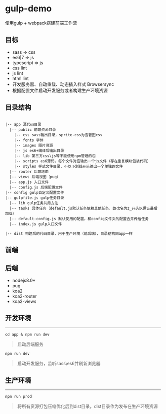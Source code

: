 <!--
 * @Description: In User Settings Edit
 * @Author: your name
 * @Date: 2019-08-30 16:03:24
 * @LastEditTime: 2019-09-17 17:43:48
 * @LastEditors: Please set LastEditors
 -->
 
# gulp-demo
使用gulp + webpack搭建前端工作流

## 目标

- sass => css
- es6|7 => js
- typescript => js
- css lint
- js lint
- html lint
- 开发服务器、自动重载、动态插入样式 Browsersync
- 根据配置文件启动开发服务或者构建生产环境资源

## 目录结构
```

|-- app 源代码目录
  |-- public 前端资源目录
    |-- css sass输出目录，sprite.css为雪碧图css
    |-- fonts 字体
    |-- images 图片资源
    |-- js es6+编译后输出目录
    |-- lib 第三方css\js等不能使用npm管理的包
    |-- scripts es6源码，每个文件对应输出一个js文件（存在重复模块包装代码）
    |-- styles 样式文件目录，不以下划线开头输出一个单独的文件
  |-- router 后端路由
  |-- views 后端视图（pug）
  |-- app.js 入口文件
  |-- config.js 后端配置文件
|-- config gulp自定义配置文件
|-- gulpfile.js gulp任务目录
  |-- lib gulp任务共用方法
  |-- tasks 具体任务（default.js默认任务依赖其他任务，故改名为z_开头以保证最后加载）
  |-- default-config.js 默认使用的配置，和config文件夹的配置合并传给任务
  |-- index.js gulp入口文件

|-- dist 构建后的代码目录，用于生产环境（前后端），目录结构同app一样
```

## 前端

## 后端

- nodejs8.0+
- pug
- koa2
- koa2-router
- koa2-views

## 开发环境
---

`cd app & npm run dev`

> 启动后端服务

`npm run dev`

> 启动开发服务，监听sass\es6并刷新浏览器

## 生产环境
---

`npm run prod`

> 将所有资源打包压缩优化后到dist目录，dist目录作为发布在生产环境资源


